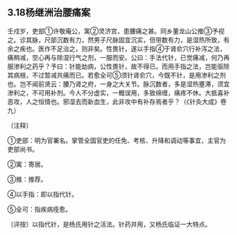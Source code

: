 ## 3.18杨继洲治腰痛案

壬戍岁，吏部①许敬庵公，寓②灵济宫，患腰痛之甚。同乡董龙山公推③予视之。诊其脉，尺部沉数有力，然男子尺脉固宜沉实，但带数有力，是湿热所致，有余之疾也。医作不足治之，则非矣。性畏针，遂以手指④于肾俞穴行补泻之法，痛稍减，空心再与除湿行气之剂，一服而安。公曰：手法代针，已觉痛减，何乃再服渗利之药乎？予曰：针能劫病，公性畏针，故不得已。而用手指之法，岂能驱除其病根，不过暂减共痛而已。若愈全可⑤须针肾俞穴，今既不针，是用渗利之剂也。岂不闻前贤云：腰乃肾之府，一身之大关节。脉沉数者，多是湿热壅滞，须宜渗利之，不可用补剂。今人不分虚实，一概误用，多致绵缠，痛疼不休。大抵喜补恶攻，人之恒情也。邪湿去而新血生，此非攻中有补存焉者乎？（《针灸大成》卷九）

〔注释〕

①吏部：明为官署名。掌管全国官吏的任免、考核、升降和调动等事宜，主官为吏部尚书。

②寓：寄居。

③推：推荐。

④以手指：即以指代针。

⑤全可：指疾病痊愈。

〔评按〕以指代针，是杨氏用针之活法。针药并用，又杨氏临证一大特点。
